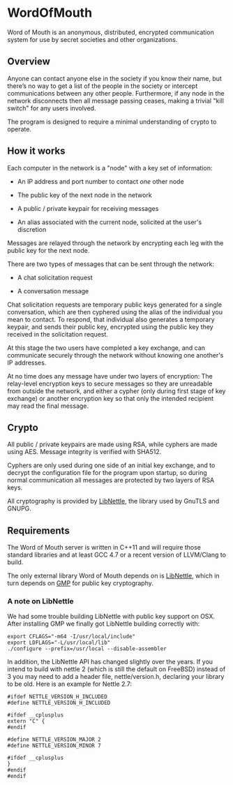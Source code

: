 WordOfMouth
===========

Word of Mouth is an anonymous, distributed, encrypted communication system for use by secret societies and other organizations.

Overview
--------

Anyone can contact anyone else in the society if you know their name, but there’s no way to get a list of the people in the society or intercept communications between any other people. Furthermore, if any node in the network disconnects then all message passing ceases, making a trivial "kill switch" for any users involved.

The program is designed to require a minimal understanding of crypto to operate.

How it works
------------

Each computer in the network is a "node" with a key set of information:

* An IP address and port number to contact *one* other node

* The public key of the next node in the network

* A public / private keypair for receiving messages

* An alias associated with the current node, solicited at the user's discretion

Messages are relayed through the network by encrypting each leg with the public key for the next node.

There are two types of messages that can be sent through the network:

* A chat solicitation request

* A conversation message

Chat solicitation requests are temporary public keys generated for a single conversation, which are then cyphered using the alias of the individual you mean to contact. To respond, that individual also generates a temporary keypair, and sends their public key, encrypted using the public key they received in the solicitation request. 

At this stage the two users have completed a key exchange, and can communicate securely through the network without knowing one another's IP addresses.

At no time does any message have under two layers of encryption: The relay-level encryption keys to secure messages so they are unreadable from outside the network, and either a cypher (only during first stage of key exchange) or another encryption key so that only the intended recipient may read the final message.

Crypto
------

All public / private keypairs are made using RSA, while cyphers are made using AES. Message integrity is verified with SHA512.

Cyphers are only used during one side of an initial key exchange, and to decrypt the configuration file for the program upon startup, so during normal communication all messages are protected by two layers of RSA keys.

All cryptography is provided by [LibNettle](https://www.lysator.liu.se/~nisse/nettle/nettle.html), the library used by GnuTLS and GNUPG.

Requirements
------------

The Word of Mouth server is written in C++11 and will require those standard libraries and at least GCC 4.7 or a recent version of LLVM/Clang to build.

The only external library Word of Mouth depends on is [LibNettle](https://www.lysator.liu.se/~nisse/nettle), which in turn depends on [GMP](https://gmplib.org) for public key cryptography.

### A note on LibNettle

We had some trouble building LibNettle with public key support on OSX. After installing GMP we finally got LibNettle building correctly with:

    export CFLAGS="-m64 -I/usr/local/include"
    export LDFLAGS="-L/usr/local/lib"
    ./configure --prefix=/usr/local --disable-assembler

In addition, the LibNettle API has changed slightly over the years. If you intend to build with nettle 2 (which is still the default on FreeBSD) instead of 3 you may need to add a header file, nettle/version.h, declaring your library to be old. Here is an example for Nettle 2.7:

    #ifdef NETTLE_VERSION_H_INCLUDED
    #define NETTLE_VERSION_H_INCLUDED

    #ifdef __cplusplus
    extern "C" {
    #endif

    #define NETTLE_VERSION_MAJOR 2
    #define NETTLE_VERSION_MINOR 7

    #ifdef __cplusplus
    }
    #endif
    #endif

